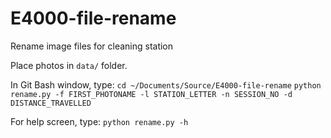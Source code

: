 # E4000-file-rename
Rename image files for cleaning station

Place photos in `data/` folder.

In Git Bash window, type:
`cd ~/Documents/Source/E4000-file-rename`
`python rename.py -f FIRST_PHOTONAME -l STATION_LETTER -n SESSION_NO -d DISTANCE_TRAVELLED`

For help screen, type:
`python rename.py -h`
